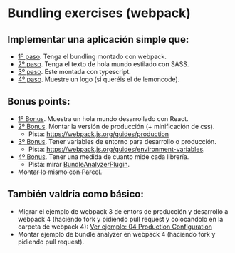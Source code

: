 # Bundling exercises (webpack)

## Implementar una aplicación simple que:
- [1º paso](https://github.com/aaronsglz/lemoncode/commit/b4e47642c56af1c9bc69ac9e5b280a8d7c5069a4#diff-4976f85fb28c3edbceb2f30af9ab41d0). Tenga el bundling montado con webpack.
- [2º paso](https://github.com/aaronsglz/lemoncode/commit/3aa9f8748304397bcbdb55ee1fc00fa07d3a294d#diff-4976f85fb28c3edbceb2f30af9ab41d0). Tenga el texto de hola mundo estilado con SASS.
- [3º paso](https://github.com/aaronsglz/lemoncode/commit/77ed197b39e74baf2bb84903f6b0decb167c1195#diff-4976f85fb28c3edbceb2f30af9ab41d0). Este montada con typescript.
- [4º paso](https://github.com/aaronsglz/lemoncode/commit/e870347d1bc18c76c6e041f54315c1cdc79208d8#diff-4976f85fb28c3edbceb2f30af9ab41d0). Muestre un logo (si queréis el de lemoncode).

## Bonus points:
- [1º Bonus](https://github.com/aaronsglz/lemoncode/commit/d7290ea61fdd8087ebdd4957165b535c475b6e9f#diff-4976f85fb28c3edbceb2f30af9ab41d0). Muestra un hola mundo desarrollado con React.
- [2º Bonus](https://github.com/aaronsglz/lemoncode/commit/74d4412fd6ee69769c77ead54bb00a91bcde46e9#diff-4976f85fb28c3edbceb2f30af9ab41d0). Montar la versión de producción (+ minificación de css).
    - Pista: https://webpack.js.org/guides/production
- [3º Bonus](https://github.com/aaronsglz/lemoncode/commit/6537535ad6c2967b6c62a74c51a04269c5f84434#diff-4976f85fb28c3edbceb2f30af9ab41d0). Tener variables de entorno para desarrollo o producción.
    - Pista: https://webpack.js.org/guides/environment-variables.
- [4º Bonus](https://github.com/aaronsglz/lemoncode/commit/54b293e330386b9c35e1c7ee19ea0553e29b0c46#diff-4976f85fb28c3edbceb2f30af9ab41d0). Tener una medida de cuanto mide cada librería.
    - Pista: mirar [BundleAnalyzerPlugin](https://www.npmjs.com/package/webpack-bundle-analyzer).
- ~~Montar lo mismo con Parcel.~~

## También valdría como básico:
- Migrar el ejemplo de webpack 3 de entors de producción y desarrollo a webpack 4 (haciendo fork y pidiendo pull request y colocándolo en la carpeta de webpack 4): 
[Ver ejemplo: 04 Production Configuration](https://github.com/Lemoncode/webpack-by-sample/tree/master/__older_versions/version%203/03%20Environments/04%20Production%20Configuration)
- Montar ejemplo de bundle analyzer en webpack 4 (haciendo fork y pidiendo pull request).
